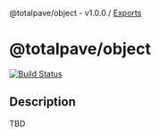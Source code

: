 @totalpave/object - v1.0.0 / [Exports](modules.md)

# @totalpave/object

[![Build Status](https://travis-ci.org/totalpave/object.svg?branch=master)](https://travis-ci.org/totalpave/object)

## Description

TBD
